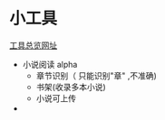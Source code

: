 # 小工具
[工具总览网址](jeoooe.github.io/tool)

+ 小说阅读 alpha
  + 章节识别（ 只能识别"章" ,不准确)
  + 书架(收录多本小说)
  + 小说可上传
+ 
